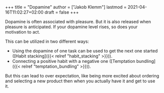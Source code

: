 +++
title = "Dopamine"
author = ["Jakob Klemm"]
lastmod = 2021-04-16T11:02:27+02:00
draft = false
+++

Dopamine is often associated with pleasure. But it is also released
when pleasure is anticipated. If your dopamine level rises, so does
your motivation to act.

This can be utilized in two different ways:

-   Using the dopamine of one task can be used to get the next one
    started ([Habit stacking]({{< relref "habit_stacking" >}})).
-   Connecting a positive habit with a negative one ([Temptation
    bundling]({{< relref "temptation_bundling" >}})).

But this can lead to over expectation, like being more excited about
ordering and selecting a new product then when you actually have it
and get to use it.

